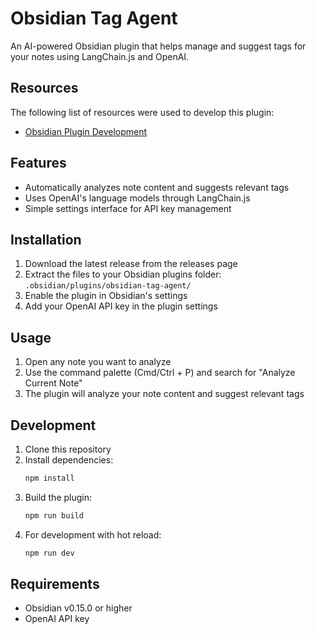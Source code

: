 # Obsidian Tag Agent

An AI-powered Obsidian plugin that helps manage and suggest tags for your notes using LangChain.js and OpenAI.

## Resources
The following list of resources were used to develop this plugin:
- [Obsidian Plugin Development](https://docs.obsidian.md/Plugins/Getting+started/Build+a+plugin)

## Features

- Automatically analyzes note content and suggests relevant tags
- Uses OpenAI's language models through LangChain.js
- Simple settings interface for API key management

## Installation

1. Download the latest release from the releases page
2. Extract the files to your Obsidian plugins folder: `.obsidian/plugins/obsidian-tag-agent/`
3. Enable the plugin in Obsidian's settings
4. Add your OpenAI API key in the plugin settings

## Usage

1. Open any note you want to analyze
2. Use the command palette (Cmd/Ctrl + P) and search for "Analyze Current Note"
3. The plugin will analyze your note content and suggest relevant tags

## Development

1. Clone this repository
2. Install dependencies:
   ```bash
   npm install
   ```
3. Build the plugin:
   ```bash
   npm run build
   ```
4. For development with hot reload:
   ```bash
   npm run dev
   ```

## Requirements

- Obsidian v0.15.0 or higher
- OpenAI API key
